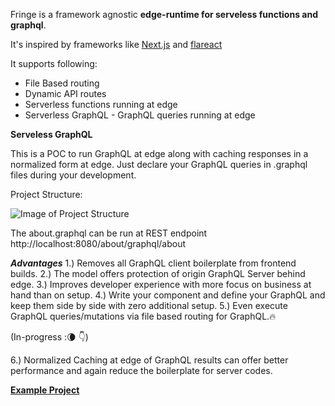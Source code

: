 Fringe is a framework agnostic **edge-runtime for serveless functions and graphql**.

It's inspired by frameworks like [Next.js](https://nextjs.org/) and [flareact](https://flareact.com/)

It supports following:

- File Based routing
- Dynamic API routes
- Serverless functions running at edge
- Serverless GraphQL - GraphQL queries running at edge

**Serveless GraphQL**

This is a POC to run GraphQL at edge along with caching responses in a normalized form at edge. Just declare your GraphQL queries in .graphql files during your development.

Project Structure:

![Image of Project Structure](https://user-images.githubusercontent.com/4037621/104008201-21147100-51cf-11eb-825b-5524b4457aa7.png)

The about.graphql can be run at REST endpoint http://localhost:8080/about/graphql/about

***Advantages***
1.) Removes all GraphQL client boilerplate from frontend builds.
2.) The model offers protection of origin GraphQL Server behind edge.
3.) Improves developer experience with more focus on business at hand than on setup.
4.) Write your component and define your GraphQL and keep them side by side with zero additional setup.
5.) Even execute GraphQL queries/mutations via file based routing for GraphQL.🔥

(In-progress :🌘 👇)

6.) Normalized Caching at edge of GraphQL results can offer better performance and again reduce the boilerplate for server codes.

**[Example Project](./test/fixtures)**




